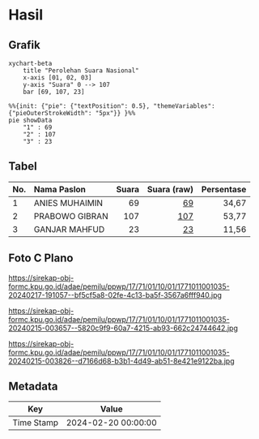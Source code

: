# Hasil

## Grafik

```mermaid
xychart-beta
    title "Perolehan Suara Nasional"
    x-axis [01, 02, 03]
    y-axis "Suara" 0 --> 107
    bar [69, 107, 23]
```

```mermaid
%%{init: {"pie": {"textPosition": 0.5}, "themeVariables": {"pieOuterStrokeWidth": "5px"}} }%%
pie showData
    "1" : 69
    "2" : 107
    "3" : 23
```

## Tabel

| No. | Nama Paslon    | Suara | Suara (raw) | Persentase |
|:--- |:-------------- | -----:| -----------:| ----------:|
| 1   | ANIES MUHAIMIN | 69    | [69][p-1]   | 34,67      |
| 2   | PRABOWO GIBRAN | 107   | [107][p-2]  | 53,77      |
| 3   | GANJAR MAHFUD  | 23    | [23][p-3]   | 11,56      |


[p-1]: https://github.com/gigit-pemilu/pemilu-2024/blob/main/pilpres/hitung-suara/sub/17-bengkulu/sub/71-kota-bengkulu/sub/01-selebar/sub/1001-pagar-dewa/sub/035-tps/sub/paslon-1.txt
[p-2]: https://github.com/gigit-pemilu/pemilu-2024/blob/main/pilpres/hitung-suara/sub/17-bengkulu/sub/71-kota-bengkulu/sub/01-selebar/sub/1001-pagar-dewa/sub/035-tps/sub/paslon-2.txt
[p-3]: https://github.com/gigit-pemilu/pemilu-2024/blob/main/pilpres/hitung-suara/sub/17-bengkulu/sub/71-kota-bengkulu/sub/01-selebar/sub/1001-pagar-dewa/sub/035-tps/sub/paslon-3.txt

## Foto C Plano

https://sirekap-obj-formc.kpu.go.id/adae/pemilu/ppwp/17/71/01/10/01/1771011001035-20240217-191057--bf5cf5a8-02fe-4c13-ba5f-3567a6fff940.jpg

https://sirekap-obj-formc.kpu.go.id/adae/pemilu/ppwp/17/71/01/10/01/1771011001035-20240215-003657--5820c9f9-60a7-4215-ab93-662c24744642.jpg

https://sirekap-obj-formc.kpu.go.id/adae/pemilu/ppwp/17/71/01/10/01/1771011001035-20240215-003826--d7166d68-b3b1-4d49-ab51-8e421e9122ba.jpg


## Metadata

| Key        | Value               |
| ---------- | ------------------- |
| Time Stamp | 2024-02-20 00:00:00 |



